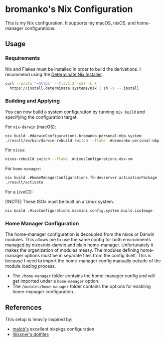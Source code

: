 # bromanko's Nix Configuration

This is my Nix configuration. It supports my macOS, nixOS, and home-manager configurations.

## Usage

### Requirements

Nix and Flakes must be installed in order to build the derivations. I recommend using the [Determinate Nix Installer](https://determinate.systems/oss/).

```bash
curl --proto '=https' --tlsv1.2 -sSf -L \
  https://install.determinate.systems/nix | sh -s -- install
```

### Building and Applying

You can now build a system configuration by running `nix build` and specifying the configuration target:

For `nix-darwin` (macOS):

```sh
nix build .#darwinConfigurations.bromanko-personal-mbp.system
./result/sw/bin/darwin-rebuild switch --flake .#bromanko-personal-mbp
```

For `nixos`:

```sh
nixos-rebuild switch --flake .#nixosConfigurations.dev-vm
```

For `home-manager`:

```sh
nix build .#homeManagerConfigurations.fb-devserver.activationPackage
./result/activate
```

For a LiveCD:

[!NOTE]
These ISOs must be built on a Linux system.

```sh
nix build .#isoConfigurations.macmini.config.system.build.isoImage
```

### Home Manager Configuration

The home-manager configuration is decoupled from the nixos or Darwin modules. This allows me to use the same config for both environments managed by nixos/nix-darwin and plain home-manager. Unfortunately it makes the organization of modules messy. The modules defining home-manager options must be in separate files from the config itself. This is because I need to import the home-manager config manually outside of the module loading process.

- The `/home-manager` folder contains the home-manager config and will get imported under a `home-manager` option.
- The `/modules/home-manager` folder contains the options for enabling home-manager configuration.

## References

This setup is heavily inspired by:

- [malob's](https://github.com/malob/nixpkgs) excellent nixpkgs configuration.
- [hlissner's dotfiles](https://github.com/hlissner/dotfiles)
